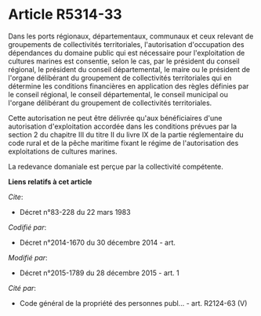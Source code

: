 # Article R5314-33

Dans les ports régionaux, départementaux, communaux et ceux relevant de groupements de collectivités territoriales,
l'autorisation d'occupation des dépendances du domaine public qui est nécessaire pour l'exploitation de cultures marines est
consentie, selon le cas, par le président du conseil régional, le président du conseil départemental, le maire ou le
président de l'organe délibérant du groupement de collectivités territoriales qui en détermine les conditions financières en
application des règles définies par le conseil régional, le conseil départemental, le conseil municipal ou l'organe
délibérant du groupement de collectivités territoriales.

Cette autorisation ne peut être délivrée qu'aux bénéficiaires d'une autorisation d'exploitation accordée dans les conditions
prévues par la section 2 du chapitre III du titre II du livre IX de la partie réglementaire du code rural et de la pêche
maritime fixant le régime de l'autorisation des exploitations de cultures marines.

La redevance domaniale est perçue par la collectivité compétente.

**Liens relatifs à cet article**

_Cite_:

  - Décret n°83-228 du 22 mars 1983

_Codifié par_:

  - Décret n°2014-1670 du 30 décembre 2014 - art.

_Modifié par_:

  - Décret n°2015-1789 du 28 décembre 2015 - art. 1

_Cité par_:

  - Code général de la propriété des personnes publ... - art. R2124-63 (V)
